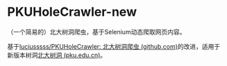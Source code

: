 # PKUHoleCrawler-new
（一个简易的）北大树洞爬虫，基于Selenium动态爬取网页内容。

基于[luciusssss/PKUHoleCrawler: 北大树洞爬虫 (github.com)](https://github.com/luciusssss/PKUHoleCrawler)的改进，适用于新版本树洞[北大树洞 (pku.edu.cn)](https://treehole.pku.edu.cn/web/)。

